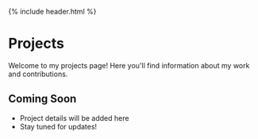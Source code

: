 {% include header.html %}

# Projects

Welcome to my projects page! Here you'll find information about my work and contributions.

## Coming Soon
- Project details will be added here
- Stay tuned for updates!